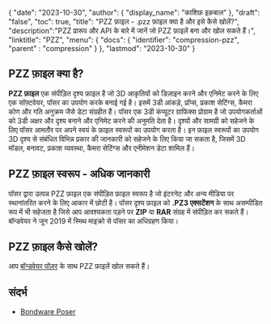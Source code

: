 {
"date": "2023-10-30",
  "author": {
"display_name": "काशिफ़ इक़बाल"
},
"draft": "false",
"toc": true,
"title": "PZZ फ़ाइल - .pzz फ़ाइल क्या है और इसे कैसे खोलें?",
  "description":"PZZ प्रारूप और API के बारे में जानें जो PZZ फ़ाइलें बना और खोल सकते हैं।",
"linktitle": "PZZ",
  "menu": {
    "docs": {
      "identifier": "compression-pzz",
"parent" : "compression"
}
},
"lastmod": "2023-10-30"
}

## PZZ फ़ाइल क्या है?

**PZZ फ़ाइल** एक संपीड़ित दृश्य फ़ाइल है जो 3D आकृतियों को डिज़ाइन करने और एनिमेट करने के लिए एक सॉफ़्टवेयर, पॉसर का उपयोग करके बनाई गई है। इसमें 3डी आंकड़े, प्रॉप्स, प्रकाश सेटिंग्स, कैमरा कोण और गति अनुक्रम जैसे डेटा संग्रहीत हैं। पॉसर एक 3डी कंप्यूटर ग्राफिक्स प्रोग्राम है जो उपयोगकर्ताओं को 3डी अक्षर और दृश्य बनाने और एनिमेट करने की अनुमति देता है। दृश्यों और सामग्री को सहेजने के लिए पॉसर आमतौर पर अपने स्वयं के फ़ाइल स्वरूपों का उपयोग करता है। इन फ़ाइल स्वरूपों का उपयोग 3D दृश्य से संबंधित विभिन्न प्रकार की जानकारी को सहेजने के लिए किया जा सकता है, जिसमें 3D मॉडल, बनावट, प्रकाश व्यवस्था, कैमरा सेटिंग्स और एनीमेशन डेटा शामिल हैं।

## PZZ फ़ाइल स्वरूप - अधिक जानकारी

पॉसर द्वारा उत्पन्न PZZ फ़ाइल एक संपीड़ित फ़ाइल स्वरूप है जो इंटरनेट और अन्य मीडिया पर स्थानांतरित करने के लिए आकार में छोटी है। पॉसर दृश्य फ़ाइल को **.PZ3 एक्सटेंशन** के साथ असम्पीडित रूप में भी सहेजता है जिसे आप आवश्यकता पड़ने पर **ZIP** या **RAR** संग्रह में संपीड़ित कर सकते हैं। बॉन्डवेयर ने जून 2019 में स्मिथ माइक्रो से पॉसर का अधिग्रहण किया।

## PZZ फ़ाइल कैसे खोलें?

आप [बॉन्डवेयर पॉज़र](https://www.posersoftware.com/) के साथ PZZ फ़ाइलें खोल सकते हैं।

## संदर्भ

 * [Bondware Poser](https://www.posersoftware.com/)
